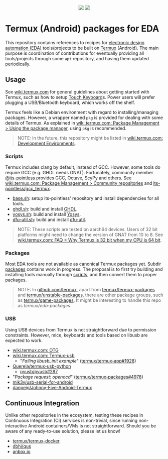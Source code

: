 <p align="center">
  <a title="hdl/packages GitHub repository" href="https://github.com/hdl/packages"><img src="https://img.shields.io/badge/hdl-packages-f2f1ef.svg?longCache=true&style=flat-square&logo=GitHub&logoColor=f2f1ef"></a><!--
  -->
  <a title="hdl/community on gitter.im" href="https://gitter.im/hdl/community"><img src="https://img.shields.io/gitter/room/hdl/community.svg?longCache=true&style=flat-square&logo=gitter&logoColor=fff&color=4db797"></a><!--
  -->
</p>

# Termux (Android) packages for EDA

This repository contains references to recipes for [electronic design automation (EDA)](https://en.wikipedia.org/wiki/Electronic_design_automation) tools/projects to be built on [Termux](https://termux.com/) (Android). The main purpose is coordination of contributions for eventually providing all tools/projects through some `apt` repository, and having them updated periodically.

## Usage

See [wiki.termux.com](https://wiki.termux.com) for general guidelines about getting started with Termux, such as how to setup [Touch Keyboard](https://wiki.termux.com/wiki/Touch_Keyboard)s. Power users will prefer plugging a USB/Bluetooth keyboard, which works off the shelf.

Termux feels like a Debian environment with regard to installing/managing packages. However, a wrapper named `pkg` is provided for dealing with some details of Termux. As explained in [wiki.termux.com: Package Management > Using the package manager](https://wiki.termux.com/wiki/Package_Management), using `pkg` is recommended.

> NOTE: In the future, this repository might be listed in [wiki.termux.com: Development Environments](https://wiki.termux.com/wiki/Development_Environments).

### Scripts

Termux includes clang by default, instead of GCC. However, some tools do require GCC (e.g. GHDL needs GNAT). Fortunately, community member [@its-pointless](https://github.com/its-pointless) provides GCC, Octave, ScyPy and others. See [wiki.termux.com: Package Management > Community repositories](https://wiki.termux.com/wiki/Package_Management#Community_repositories) and [its-pointless/gcc_termux](https://github.com/its-pointless/gcc_termux).

- [base.sh](scripts/base.sh): setup its-pointless' repository and install dependencies for all tools.
- [ghdl.sh](scripts/ghdl.sh): build and install [GHDL](https://hdl.github.io/awesome/items/ghdl).
- [yosys.sh](scripts/yosys.sh): build and install [Yosys](https://hdl.github.io/awesome/items/yosys).
- [dfu-util.sh](scripts/dfu-util.sh): build and install [dfu-util](https://hdl.github.io/awesome/items/dfu-util).

> NOTE: These scripts are tested on aarch64 devices. Users of 32 bit platforms might need to change the version of GNAT from 10 to 8. See [wiki.termux.com: FAQ > Why Termux is 32 bit when my CPU is 64 bit](https://wiki.termux.com/wiki/FAQ#Why_Termux_is_32_bit_when_my_CPU_is_64_bit).

### Packages

Most EDA tools are not available as canonical Termux packages yet. Subdir [packages](packages) contains work in progress. The proposal is to first try building and installing tools manually through [scripts](scripts), and then convert them to proper packages.

> NOTE: In [github.com/termux](https://github.com/termux), apart from [termux/termux-packages](https://github.com/termux/termux-packages) and [termux/unstable-packages](https://github.com/termux/unstable-packages), there are other package groups, such as [termux/game-packages](https://github.com/termux/game-packages). It might be interesting to handle this repo as *termux/eda-packages*.

### USB

Using USB devices from Termux is not straightforward due to permission constraints. However, mice, keyboards and tools based on libusb are expected to work.

- [wiki.termux.com: OTG](https://wiki.termux.com/wiki/OTG)
- [wiki.termux.com: Termux-usb](https://wiki.termux.com/wiki/Termux-usb)
  - "*Failing libusb_init example*" ([termux/termux-app#1928](https://github.com/termux/termux-app/issues/1928))
- [Querela/termux-usb-python](https://github.com/Querela/termux-usb-python)
  - [pyusb/pyusb#287](https://github.com/pyusb/pyusb/pull/287)
- "*Package request: openocd*" ([termux/termux-packages#4978](https://github.com/termux/termux-packages/issues/4978))
- [mik3y/usb-serial-for-android](https://github.com/mik3y/usb-serial-for-android)
- [danpeig/Johnny-Five-Android-Termux](https://github.com/danpeig/Johnny-Five-Android-Termux)

## Continuous Integration

Unlike other repositories in the ecosystem, testing these recipes in Continuous Integration (CI) services is non-trivial, since running non-interactive Android containers/VMs is not straightforward. Should you be aware of any ready-to-use solution, please let us know!

- [termux/termux-docker](https://github.com/termux/termux-docker)
- [dbhi/qus](https://github.com/dbhi/qus)
- [anbox.io](https://anbox.io)
